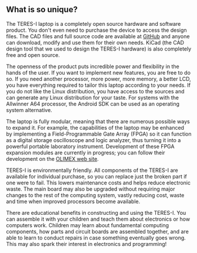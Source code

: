 ## What is so unique?

The TERES-I laptop is a completely open source hardware and software product.
You don't even need to purchase the device to access the design files.
The CAD files and full source code are available at [GitHub](https://github.com/OLIMEX/DIY-LAPTOP) and anyone can download, modify and use them for their own needs.
KiCad (the CAD design tool that we used to design the TERES-I hardware) is also completely free and open source.

The openness of the product puts incredible power and flexibility in the hands of the user.
If you want to implement new features, you are free to do so.
If you need another processor, more power, more memory, a better LCD, you have everything required to tailor this laptop according to your needs.
If you do not like the Linux distribution, you have access to the sources and can generate any Linux distribution for your taste.
For systems with the Allwinner A64 processor, the Android SDK can be used as an operating system alternative.

The laptop is fully modular, meaning that there are numerous possible ways to expand it.
For example, the capabilities of the laptop may be enhanced by implementing a Field-Programmable Gate Array (FPGA) so it can function as a digital storage oscilloscope and logic analyzer, thus turning it into a powerful portable laboratory instrument.
Development of these FPGA expansion modules are currently in progress; you can follow their development on the [OLIMEX web site](https://www.olimex.com).

TERES-I is environmentally friendly.
All components of the TERES-I are available for individual purchase, so you can replace just the broken part if one were to fail.
This lowers maintenance costs and helps reduce electronic waste.
The main board may also be upgraded without requiring major changes to the rest of the computing system, vastly reducing cost, waste and time when improved processors become available.

There are educational benefits in constructing and using the TERES-I.
You can assemble it with your children and teach them about electronics or how computers work.
Children may learn about fundamental computing components, how parts and circuit boards are assembled together, and are able to learn to conduct repairs in case something eventually goes wrong.
This may also spark their interest in electronics and programming!